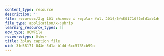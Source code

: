 ```yaml
---
content_type: resource
description: ''
file: /courses/21g-101-chinese-i-regular-fall-2014/3fe58171048e5d1ab1dd6cc5738cb99a_uskl5IFNM64.vtt
file_type: application/x-subrip
learning_resource_types: []
ocw_type: OCWFile
resourcetype: Other
title: 3play caption file
uid: 3fe58171-048e-5d1a-b1dd-6cc5738cb99a
---
```

